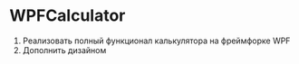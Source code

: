 # WPFCalculator

1. Реализовать полный функционал калькулятора на фреймфорке WPF
2. Дополнить дизайном
